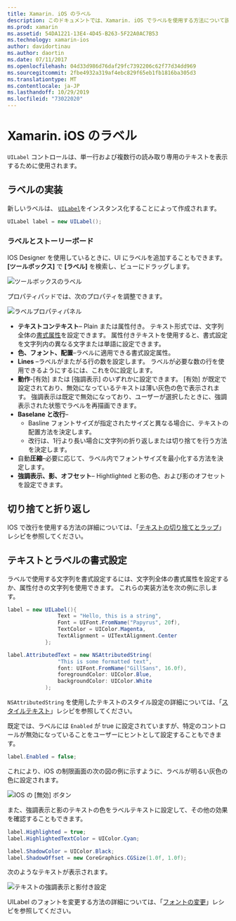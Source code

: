 ```yaml
---
title: Xamarin. iOS のラベル
description: このドキュメントでは、Xamarin. iOS でラベルを使用する方法について説明します。 プログラムによって、また iOS Designer を使用してラベルを作成する方法について説明します。
ms.prod: xamarin
ms.assetid: 54DA1221-13E4-4D45-B263-5F22A0AC7B53
ms.technology: xamarin-ios
author: davidortinau
ms.author: daortin
ms.date: 07/11/2017
ms.openlocfilehash: 04d33d986d76daf29fc7392206c62f77d34dd969
ms.sourcegitcommit: 2fbe4932a319af4ebc829f65eb1fb1816ba305d3
ms.translationtype: MT
ms.contentlocale: ja-JP
ms.lasthandoff: 10/29/2019
ms.locfileid: "73022020"
---
```

# <a name="labels-in-xamarinios"></a>Xamarin. iOS のラベル

`UILabel` コントロールは、単一行および複数行の読み取り専用のテキストを表示するために使用されます。

## <a name="implementing-a-label"></a>ラベルの実装

新しいラベルは、 [`UILabel`](xref:UIKit.UILabel)をインスタンス化することによって作成されます。

```csharp
UILabel label = new UILabel();
```

### <a name="labels-and-storyboards"></a>ラベルとストーリーボード

IOS Designer を使用しているときに、UI にラベルを追加することもできます。 **[ツールボックス]** で **[ラベル]** を検索し、ビューにドラッグします。

![ツールボックスのラベル](labels-images/image3.png)

プロパティパッドでは、次のプロパティを調整できます。

![ラベルプロパティパネル](labels-images/image2.png)

- **テキストコンテキスト**– Plain または属性付き。 テキスト形式では、文字列全体の[書式属性](#Formatting_Text_and_Label)を設定できます。 属性付きテキストを使用すると、書式設定を文字列内の異なる文字または単語に設定できます。
- **色、フォント、配置**–ラベルに適用できる書式設定属性。
- **Lines** –ラベルがまたがる行の数を設定します。 ラベルが必要な数の行を使用できるようにするには、これを0に設定します。
- **動作**-[有効] または [強調表示] のいずれかに設定できます。 [有効] が既定で設定されており、無効になっているテキストは薄い灰色の色で表示されます。 強調表示は既定で無効になっており、ユーザーが選択したときに、強調表示された状態でラベルを再描画できます。
- **Baselane と改行**–
  - Basline フォントサイズが指定されたサイズと異なる場合に、テキストの配置方法を決定します。
  - 改行は、1行より長い場合に文字列の折り返しまたは切り捨てを行う方法を決定します。
- 自動**圧縮**–必要に応じて、ラベル内でフォントサイズを最小化する方法を決定します。
- **強調表示、影、オフセット**– Hightlighted と影の色、および影のオフセットを設定できます。

## <a name="truncating-and-wrapping"></a>切り捨てと折り返し

IOS で改行を使用する方法の詳細については、「[テキストの切り捨てとラップ](https://github.com/xamarin/recipes/tree/master/Recipes/ios/standard_controls/labels/uilabel-truncate-wrap-text)」レシピを参照してください。

<a name="Formatting_Text_and_Label"/>

## <a name="formatting-text-and-label"></a>テキストとラベルの書式設定

ラベルで使用する文字列を書式設定するには、文字列全体の書式属性を設定するか、属性付きの文字列を使用できます。 これらの実装方法を次の例に示します。

```csharp
label = new UILabel(){
                Text = "Hello, this is a string",
                Font = UIFont.FromName("Papyrus", 20f),
                TextColor = UIColor.Magenta,
                TextAlignment = UITextAlignment.Center
            };
```

```csharp
label.AttributedText = new NSAttributedString(
                "This is some formatted text",
                font: UIFont.FromName("GillSans", 16.0f),
                foregroundColor: UIColor.Blue,
                backgroundColor: UIColor.White
            );
```

`NSAttributedString` を使用したテキストのスタイル設定の詳細については、「[スタイルテキスト](https://github.com/xamarin/recipes/tree/master/Recipes/ios/standard_controls/text_field/style_text)」レシピを参照してください。

既定では、ラベルには `Enabled` が true に設定されていますが、特定のコントロールが無効になっていることをユーザーにヒントとして設定することもできます。

```csharp
label.Enabled = false;
```

これにより、iOS の制限画面の次の図の例に示すように、ラベルが明るい灰色の色に設定されます。

![IOS の [無効] ボタン](labels-images/image1.png)

また、強調表示と影のテキストの色をラベルテキストに設定して、その他の効果を確認することもできます。

```csharp
label.Highlighted = true;
label.HighlightedTextColor = UIColor.Cyan;

label.ShadowColor = UIColor.Black;
label.ShadowOffset = new CoreGraphics.CGSize(1.0f, 1.0f);
```

次のようなテキストが表示されます。

![テキストの強調表示と影付き設定](labels-images/image4.png)

UILabel のフォントを変更する方法の詳細については、「[フォントの変更](https://github.com/xamarin/recipes/tree/master/Recipes/ios/standard_controls/labels/change_the_font)」レシピを参照してください。
